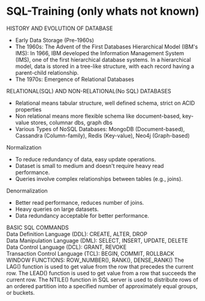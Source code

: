 # SQL-Training (only whats not known)

HISTORY AND EVOLUTION OF DATABASE
- Early Data Storage (Pre-1960s)
- The 1960s: The Advent of the First Databases
  Hierarchical Model (IBM's IMS): In 1966, IBM developed the Information Management System (IMS), one of the first hierarchical database systems. In a hierarchical model, data is 
  stored in a tree-like structure, with each record having a parent-child relationship.
- The 1970s: Emergence of Relational Databases
  
RELATIONAL(SQL) AND NON-RELATIONAL(No SQL) DATABASES
- Relational means tabular structure, well defined schema, strict on ACID properties
- Non relational means more flexible schema like document-based, key-value stores, columnar dbs, graph dbs
- Various Types of NoSQL Databases: MongoDB (Document-based), Cassandra (Column-family), Redis (Key-value), Neo4j (Graph-based)

Normalization
- To reduce redundancy of data, easy update operations.
- Dataset is small to medium and doesn't require heavy read performance.
- Queries involve complex relationships between tables (e.g., joins).

Denormalization 
- Better read performance, reduces number of joins.
- Heavy queries on large datasets.
- Data redundancy acceptable for better performance.

BASIC SQL COMMANDS					
Data Definition Language (DDL): CREATE, ALTER, DROP 					
Data Manipulation Language (DML): SELECT, INSERT, UPDATE, DELETE
Data Control Language (DCL): GRANT, REVOKE                                                          
Transaction Control Language (TCL): BEGIN, COMMIT, ROLLBACK 
WINDOW FUNCTIONS: ROW_NUMBER(), RANK(), DENSE_RANK()
The LAG() function is used to get value from the row that precedes the current row.
The LEAD() function is used to get value from a row that succeeds the current row.
The NTILE() function in SQL server is used to distribute rows of an ordered partition into a specified number of approximately equal groups, or buckets.
